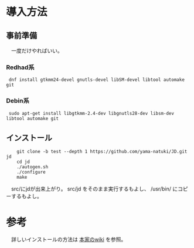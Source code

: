 
# 導入方法

## 事前準備

　一度だけやればいい。

### Redhad系
`  dnf install gtkmm24-devel gnutls-devel libSM-devel libtool automake git `

### Debin系
`  sudo apt-get install libgtkmm-2.4-dev libgnutls28-dev libsm-dev libtool automake git `

## インストール

```
    git clone -b test --depth 1 https://github.com/yama-natuki/JD.git jd  
    cd jd  
    ./autogen.sh  
    ./configure  
    make
```

　src/にjdが出来上がり。 src/jd をそのまま実行するもよし、 /usr/bin/ にコピーするもよし。


# 参考
　詳しいインストールの方法は [本家のwiki](https://ja.osdn.net/projects/jd4linux/wiki/OS%2f%E3%83%87%E3%82%A3%E3%82%B9%E3%83%88%E3%83%AA%E3%83%93%E3%83%A5%E3%83%BC%E3%82%B7%E3%83%A7%E3%83%B3%E5%88%A5%E3%82%A4%E3%83%B3%E3%82%B9%E3%83%88%E3%83%BC%E3%83%AB%E6%96%B9%E6%B3%95) を参照。



